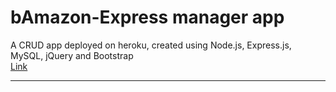 # bAmazon-Express manager app 
A CRUD app deployed on heroku, created using Node.js, Express.js, MySQL, jQuery and Bootstrap  <br> 
<a href="https://bamazon-express.herokuapp.com" target="blank">Link</a><hr>

